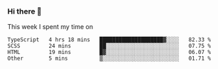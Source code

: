### Hi there 👋

<!--
**qiruohan/qiruohan** is a ✨ _special_ ✨ repository because its `README.md` (this file) appears on your GitHub profile.

Here are some ideas to get you started:

- 🔭 I’m currently working on ...
- 🌱 I’m currently learning ...
- 👯 I’m looking to collaborate on ...
- 🤔 I’m looking for help with ...
- 💬 Ask me about ...
- 📫 How to reach me: ...
- 😄 Pronouns: ...
- ⚡ Fun fact: ...
-->

This week I spent my time on 
<!--START_SECTION:waka-->

```text
TypeScript   4 hrs 18 mins   ████████████████████▓░░░░   82.33 %
SCSS         24 mins         ██░░░░░░░░░░░░░░░░░░░░░░░   07.75 %
HTML         19 mins         █▓░░░░░░░░░░░░░░░░░░░░░░░   06.07 %
Other        5 mins          ▒░░░░░░░░░░░░░░░░░░░░░░░░   01.71 %
```

<!--END_SECTION:waka-->
